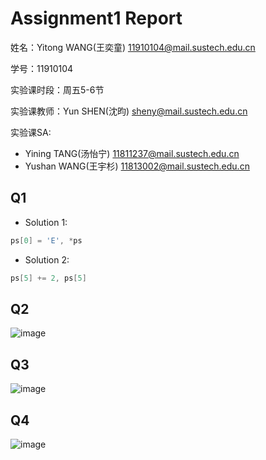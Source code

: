 # Assignment1 Report
姓名：Yitong WANG(王奕童) 11910104@mail.sustech.edu.cn

学号：11910104

实验课时段：周五5-6节

实验课教师：Yun SHEN(沈昀) sheny@mail.sustech.edu.cn

实验课SA:
- Yining TANG(汤怡宁) 11811237@mail.sustech.edu.cn
- Yushan WANG(王宇杉) 11813002@mail.sustech.edu.cn

## Q1
- Solution 1:
```C
ps[0] = 'E', *ps
```

- Solution 2:
```C
ps[5] += 2, ps[5]
```

## Q2

![image](https://user-images.githubusercontent.com/64548919/155713688-8c8eb22d-f675-4793-8469-45f7ad01ede9.png)

## Q3

![image](https://user-images.githubusercontent.com/64548919/155713640-0fbd5dfc-3506-4d9e-a6a1-f30a53211330.png)

## Q4
![image](https://user-images.githubusercontent.com/64548919/155713593-ebc1dc07-f866-453c-aebb-e7a1b1432788.png)

